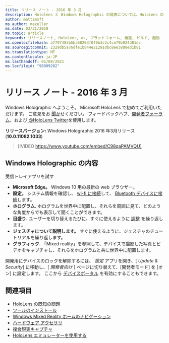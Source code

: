 ```yaml
---
title: リリース ノート - 2016 年 3 月
description: Hololens と Windows Holographic の発表については、HoloLens のリリースノートを最新の状態に維持してください。
author: mattzmsft
ms.author: mazeller
ms.date: 03/21/2018
ms.topic: article
keywords: リリースノート, HoloLens, os, プラットフォーム, 機能, ビルド, 起動
ms.openlocfilehash: a7797483b5ba60203f0f0b3c2c4ce79b924d81dc
ms.sourcegitcommit: 2329db5a76dfe1b844e21291dbc8ee3888ed1b81
ms.translationtype: MT
ms.contentlocale: ja-JP
ms.lasthandoff: 01/08/2021
ms.locfileid: "98009202"
---
```

# <a name="release-notes---march-2016"></a>リリース ノート - 2016 年 3 月

Windows Holographic へようこそ。 Microsoft HoloLens で初めてご利用いただけます。 ご意見をお [聞か](https://docs.microsoft.com/windows/mixed-reality/give-us-feedback)せください。 フィードバックハブ、[開発者フォーラム](https://forums.hololens.com)、および[ @HoloLens Twitter](https://twitter.com/hololens)を使用します。

**リリースバージョン:** Windows Holographic 2016 年3月リリース (**10.0.11082.1033**)

>[!VIDEO https://www.youtube.com/embed/C98qaPAMVQU]

## <a name="whats-in-windows-holographic"></a>Windows Holographic の内容

受信トレイアプリを試す
* **Microsoft Edge。** Windows 10 用の最新の web ブラウザー。
* **設定。** システム情報を確認し、 [wi-fi に接続](https://docs.microsoft.com/windows/mixed-reality/connecting-to-wi-fi-on-hololens)して、 [Bluetooth デバイスに接続](https://docs.microsoft.com/windows/mixed-reality/discover/hardware-accessories)します。
* **ホログラム.** ホログラムを世界中に配置し、それらを周囲に見て、どのような角度からでも表示して聞くことができます。
* **目盛り.** ユーザーを切り替えるたびに、すぐに使えるように [調整](https://docs.microsoft.com/windows/mixed-reality/calibration) を繰り返します。
* **ジェスチャについて説明します。** すぐに使えるように、ジェスチャのチュートリアルを繰り返します。
* **グラフィック.** 「Mixed reality」を参照して、デバイスで撮影した写真とビデオをキャプチャし、それらをホログラムと共に世界中に配置します。

開発用にデバイスのロックを解除するには、 *設定* アプリを開き、[ *Update & Security*] に移動し、[ *開発者向け* ] ページに切り替えて、[開発者モード] を [オン] に設定します。 ここから [デバイスポータル](https://docs.microsoft.com/windows/mixed-reality/develop/platform-capabilities-and-apis/using-the-windows-device-portal) を有効にすることもできます。

## <a name="see-also"></a>関連項目
* [HoloLens の既知の問題](https://docs.microsoft.com/windows/mixed-reality/hololens-known-issues)
* [ツールのインストール](https://docs.microsoft.com/windows/mixed-reality/develop/install-the-tools)
* [Windows Mixed Reality ホームのナビゲーション](https://docs.microsoft.com/windows/mixed-reality/discover/navigating-the-windows-mixed-reality-home)
* [ハードウェア アクセサリ](https://docs.microsoft.com/windows/mixed-reality/discover/hardware-accessories)
* [複合現実キャプチャ](https://docs.microsoft.com/windows/mixed-reality/mixed-reality-capture)
* [HoloLens エミュレーターを使用する](https://docs.microsoft.com/windows/mixed-reality/develop/platform-capabilities-and-apis/using-the-hololens-emulator)
